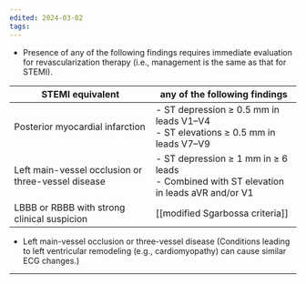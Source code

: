 ```yaml
---
edited: 2024-03-02
tags:
---
```

- Presence of any of the following findings requires immediate evaluation for revascularization therapy (i.e., management is the same as that for STEMI).

| STEMI equivalent                                   | any of the following findings                                                               |
| -------------------------------------------------- | ------------------------------------------------------------------------------------------- |
| Posterior myocardial infarction                    | - ST depression ≥ 0.5 mm in leads V1–V4<br>- ST elevations ≥ 0.5 mm in leads V7–V9          |
| Left main-vessel occlusion or three-vessel disease | - ST depression ≥ 1 mm in ≥ 6 leads <br>- Combined with ST elevation in leads aVR and/or V1 |
| LBBB or RBBB with strong clinical suspicion        | [[modified Sgarbossa criteria]]                                                             |

- Left main-vessel occlusion or three-vessel disease (Conditions leading to left ventricular remodeling (e.g., cardiomyopathy) can cause similar ECG changes.)

---
